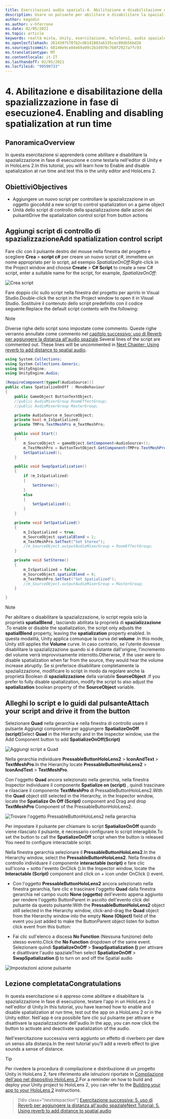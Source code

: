 ```yaml
---
title: Esercitazioni audio spaziali-4. Abilitazione e disabilitazione dell'audio spaziale in fase di esecuzione
description: Usare un pulsante per abilitare e disabilitare la spazializzazione dell'audio in fase di esecuzione.
author: kegodin
ms.author: v-hferrone
ms.date: 02/05/2021
ms.topic: article
keywords: realtà mista, Unity, esercitazione, hololens2, audio spaziale, MRTK, Toolkit per realtà mista, UWP, Windows 10, HRTF, funzione di trasferimento relativa alla testa, Reverb, Microsoft Spatializer
ms.openlocfilehash: 26143975707b2cd6141803a6335cec89db5bbd26
ms.sourcegitcommit: 68140e9ce84e69a99c2b3d970c7b8f2927a7fc93
ms.translationtype: MT
ms.contentlocale: it-IT
ms.lasthandoff: 02/05/2021
ms.locfileid: "99590733"
---
```

# <a name="4-enabling-and-disabling-spatialization-at-run-time"></a><span data-ttu-id="94ab0-105">4. Abilitazione e disabilitazione della spazializzazione in fase di esecuzione</span><span class="sxs-lookup"><span data-stu-id="94ab0-105">4. Enabling and disabling spatialization at run time</span></span>

## <a name="overview"></a><span data-ttu-id="94ab0-106">Panoramica</span><span class="sxs-lookup"><span data-stu-id="94ab0-106">Overview</span></span>

<span data-ttu-id="94ab0-107">In questa esercitazione si apprenderà come abilitare e disabilitare la spazializzazione in fase di esecuzione e come testarla nell'editor di Unity e in HoloLens 2.</span><span class="sxs-lookup"><span data-stu-id="94ab0-107">In this tutorial, you will learn how to Enable and disable spatialization at run time and test this in the unity editor and HoloLens 2.</span></span>

## <a name="objectives"></a><span data-ttu-id="94ab0-108">Obiettivi</span><span class="sxs-lookup"><span data-stu-id="94ab0-108">Objectives</span></span>

* <span data-ttu-id="94ab0-109">Aggiungere un nuovo script per controllare la spazializzazione in un oggetto gioco</span><span class="sxs-lookup"><span data-stu-id="94ab0-109">Add a new script to control spatialization on a game object</span></span>
* <span data-ttu-id="94ab0-110">Unità dello script di controllo della spazializzazione dalle azioni dei pulsanti</span><span class="sxs-lookup"><span data-stu-id="94ab0-110">Drive the spatialization control script from button actions</span></span>

## <a name="add-spatialization-control-script"></a><span data-ttu-id="94ab0-111">Aggiungi script di controllo di spazializzazione</span><span class="sxs-lookup"><span data-stu-id="94ab0-111">Add spatialization control script</span></span>

 <span data-ttu-id="94ab0-112">Fare clic con il pulsante destro del mouse nella finestra del progetto e scegliere **Crea**  >  **script c#** per creare un nuovo script c#, immettere un nome appropriato per lo script, ad esempio _SpatializeOnOff_:</span><span class="sxs-lookup"><span data-stu-id="94ab0-112">Right-click in the Project window and choose **Create** > **C# Script** to create a new C# script, enter a suitable name for the script, for example, _SpatializeOnOff_:</span></span>

![Crea script](images/spatial-audio/spatial-audio-04-section1-step1-1.png)

<span data-ttu-id="94ab0-114">Fare doppio clic sullo script nella finestra del progetto per aprirlo in Visual Studio.</span><span class="sxs-lookup"><span data-stu-id="94ab0-114">Double-click the script in the Project window to open it in Visual Studio.</span></span> <span data-ttu-id="94ab0-115">Sostituire il contenuto dello script predefinito con il codice seguente:</span><span class="sxs-lookup"><span data-stu-id="94ab0-115">Replace the default script contents with the following:</span></span>

> [!NOTE]
> <span data-ttu-id="94ab0-116">Diverse righe dello script sono impostate come commento. Queste righe verranno annullate come commento nel [capitolo successivo: uso di Reverb per aggiungere la distanza all'audio spaziale](unity-spatial-audio-ch5.md).</span><span class="sxs-lookup"><span data-stu-id="94ab0-116">Several lines of the script are commented out. These lines will be uncommented in [Next Chapter: Using reverb to add distance to spatial audio](unity-spatial-audio-ch5.md).</span></span>

```c#
using System.Collections;
using System.Collections.Generic;
using UnityEngine;
using UnityEngine.Audio;

[RequireComponent(typeof(AudioSource))]
public class SpatializeOnOff : MonoBehaviour
{
    public GameObject ButtonTextObject;
    //public AudioMixerGroup RoomEffectGroup;
    //public AudioMixerGroup MasterGroup;

    private AudioSource m_SourceObject;
    private bool m_IsSpatialized;
    private TMPro.TextMeshPro m_TextMeshPro;

    public void Start()
    {
        m_SourceObject = gameObject.GetComponent<AudioSource>();
        m_TextMeshPro = ButtonTextObject.GetComponent<TMPro.TextMeshPro>();
        SetSpatialized();
    }

    public void SwapSpatialization()
    {
        if (m_IsSpatialized)
        {
            SetStereo();
        }
        else
        {
            SetSpatialized();
        }
    }

    private void SetSpatialized()
    {
        m_IsSpatialized = true;
        m_SourceObject.spatialBlend = 1;
        m_TextMeshPro.SetText("Set Stereo");
        //m_SourceObject.outputAudioMixerGroup = RoomEffectGroup;
    }

    private void SetStereo()
    {
        m_IsSpatialized = false;
        m_SourceObject.spatialBlend = 0;
        m_TextMeshPro.SetText("Set Spatialized");
        //m_SourceObject.outputAudioMixerGroup = MasterGroup;
    }

}
```

> [!NOTE]
> <span data-ttu-id="94ab0-117">Per abilitare o disabilitare la spazializzazione, lo script regola solo la proprietà **spatialBlend** , lasciando abilitata la proprietà di **spazializzazione** .</span><span class="sxs-lookup"><span data-stu-id="94ab0-117">To enable or disable the spatialization, the script only adjusts the **spatialBlend** property, leaving the **spatialization** property enabled.</span></span> <span data-ttu-id="94ab0-118">In questa modalità, Unity applica comunque la curva del **volume** .</span><span class="sxs-lookup"><span data-stu-id="94ab0-118">In this mode, Unity still applies the **Volume** curve.</span></span> <span data-ttu-id="94ab0-119">In caso contrario, se l'utente dovesse disabilitare la spazializzazione quando si è distante dall'origine, l'incremento del volume verrà improvvisamente interrotto.</span><span class="sxs-lookup"><span data-stu-id="94ab0-119">Otherwise, if the user were to disable spatialization when far from the source, they would hear the volume increase abruptly.</span></span>
> <span data-ttu-id="94ab0-120">Se si preferisce disabilitare completamente la spazializzazione, modificare lo script in modo da regolare anche la proprietà Boolean di **spazializzazione** della variabile **SourceObject** .</span><span class="sxs-lookup"><span data-stu-id="94ab0-120">If you prefer to fully disable spatialization, modify the script to also adjust the **spatialization** boolean property of the **SourceObject** variable.</span></span>

## <a name="attach-your-script-and-drive-it-from-the-button"></a><span data-ttu-id="94ab0-121">Alleghi lo script e lo guidi dal pulsante</span><span class="sxs-lookup"><span data-stu-id="94ab0-121">Attach your script and drive it from the button</span></span>

<span data-ttu-id="94ab0-122">Selezionare **Quad** nella gerarchia e nella finestra di controllo usare il pulsante Aggiungi componente per aggiungere **SpatializeOnOff (script)**</span><span class="sxs-lookup"><span data-stu-id="94ab0-122">Select **Quad** in the Hierarchy and in the Inspector window, use the Add Component button to add **SpatializeOnOff(Script)**</span></span>

![Aggiungi script a Quad](images/spatial-audio/spatial-audio-04-section2-step1-1.png)

<span data-ttu-id="94ab0-124">Nella gerarchia individuare **PressableButtonHoloLens2**  >  **IconAndText**  >  **TextMeshPro**.</span><span class="sxs-lookup"><span data-stu-id="94ab0-124">In the Hierarchy locate **PressableButtonHoloLens2** > **IconAndText** > **TextMeshPro**.</span></span>

<span data-ttu-id="94ab0-125">Con l'oggetto **Quad** ancora selezionato nella gerarchia, nella finestra Inspector individuare il componente **Spatialize on (script)** , quindi trascinare e rilasciare il componente **TextMeshPro** di PressableButtonHoloLens2.</span><span class="sxs-lookup"><span data-stu-id="94ab0-125">With the **Quad** object still selected in the Hierarchy, in the Inspector window, locate the **Spatialize On Off (Script)** component and Drag and drop **TextMeshPro** Component of the PressableButtonHoloLens2.</span></span>

![Trovare l'oggetto PressableButtonHoloLens2 nella gerarchia](images/spatial-audio/spatial-audio-04-section2-step1-2.png)

<span data-ttu-id="94ab0-127">Per impostare il pulsante per chiamare lo script **SpatializeOnOff** quando viene rilasciato il pulsante, è necessario configurare lo script interagibile.</span><span class="sxs-lookup"><span data-stu-id="94ab0-127">To set the button to call the **SpatializeOnOff** script when the button is released You need to configure interactable script.</span></span>

<span data-ttu-id="94ab0-128">Nella finestra gerarchia selezionare il **PressableButtonHoloLens2**.</span><span class="sxs-lookup"><span data-stu-id="94ab0-128">In the Hierarchy window, select the **PressableButtonHoloLens2**.</span></span> <span data-ttu-id="94ab0-129">Nella finestra di controllo individuare il componente **interactable (script)** e fare clic sull'icona + sotto l'evento OnClick ().</span><span class="sxs-lookup"><span data-stu-id="94ab0-129">In the Inspector window, locate the **Interactable (Script)** component and click on + icon under OnClick () event.</span></span>

* <span data-ttu-id="94ab0-130">Con l'oggetto **PressableButtonHoloLens2** ancora selezionato nella finestra gerarchia, fare clic e trascinare l'oggetto **Quad** dalla finestra gerarchia nel campo vuoto **None (oggetto)** dell'evento appena aggiunto per rendere l'oggetto ButtonParent in ascolto dell'evento click del pulsante da questo pulsante:</span><span class="sxs-lookup"><span data-stu-id="94ab0-130">With the **PressableButtonHoloLens2** object still selected in the Hierarchy window, click-and-drag the **Quad** object from the Hierarchy window into the empty **None (Object)** field of the event you just added to make the ButtonParent object listen for button click event from this button:</span></span>

* <span data-ttu-id="94ab0-131">Fai clic sull'elenco a discesa **No Function** (Nessuna funzione) dello stesso evento.</span><span class="sxs-lookup"><span data-stu-id="94ab0-131">Click the **No Function** dropdown of the same event.</span></span> <span data-ttu-id="94ab0-132">Selezionare quindi **SpatializeOnOff**  >  **SwapSpatialization ()** per attivare e disattivare l'audio spaziale</span><span class="sxs-lookup"><span data-stu-id="94ab0-132">Then select **SpatializeOnOff** > **SwapSpatialization ()** to turn on and off the Spatial audio</span></span>

![Impostazioni azione pulsante](images/spatial-audio/spatial-audio-04-section2-step1-3.png)

## <a name="congratulations"></a><span data-ttu-id="94ab0-134">Lezione completata</span><span class="sxs-lookup"><span data-stu-id="94ab0-134">Congratulations</span></span>

<span data-ttu-id="94ab0-135">In questa esercitazione si è appreso come abilitare e disabilitare la spazializzazione in fase di esecuzione, testare l'app in un HoloLens 2 o nell'editor di Unity.</span><span class="sxs-lookup"><span data-stu-id="94ab0-135">In this tutorial, you have learned how to enable and disable spatialization at run time, test out the app on a HoloLens 2 or in the Unity editor.</span></span> <span data-ttu-id="94ab0-136">Nell'app è ora possibile fare clic sul pulsante per attivare e disattivare la spazializzazione dell'audio.</span><span class="sxs-lookup"><span data-stu-id="94ab0-136">In the app, you can now click the button to activate and deactivate spatialization of the audio.</span></span>

<span data-ttu-id="94ab0-137">Nell'esercitazione successiva verrà aggiunto un effetto di riverbero per dare un senso alla distanza.</span><span class="sxs-lookup"><span data-stu-id="94ab0-137">In the next tutorial you'll add a reverb effect to give sounds a sense of distance.</span></span>

> [!TIP]
> <span data-ttu-id="94ab0-138">Per rivedere la procedura di compilazione e distribuzione di un progetto Unity in HoloLens 2, fare riferimento alle istruzioni riportate in [Compilazione dell'app nel dispositivo HoloLens 2](mr-learning-base-02.md#building-your-application-to-your-hololens-2).</span><span class="sxs-lookup"><span data-stu-id="94ab0-138">For a reminder on how to build and deploy your Unity project to HoloLens 2, you can refer to the [Building your app to your HoloLens 2](mr-learning-base-02.md#building-your-application-to-your-hololens-2) instructions.</span></span>

> [!div class="nextstepaction"]
> [<span data-ttu-id="94ab0-139">Esercitazione successiva: 5. uso di Reverb per aggiungere la distanza all'audio spaziale</span><span class="sxs-lookup"><span data-stu-id="94ab0-139">Next Tutorial: 5. Using reverb to add distance to spatial audio</span></span>](unity-spatial-audio-ch5.md)
